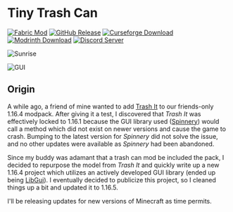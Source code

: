 # Tiny Trash Can 
[![Fabric Mod](https://img.shields.io/badge/modloader-fabric-informational)](https://fabricmc.net/use/)
[![GitHub Release](https://img.shields.io/github/v/release/Giggitybyte/TinyTrashCan?include_prereleases)](https://github.com/Giggitybyte/TinyTrashCan/releases)
[![Curseforge Download](http://cf.way2muchnoise.eu/full_442850_downloads.svg)](https://www.curseforge.com/minecraft/mc-mods/tiny-trash-can/files/all)
[![Modrinth Download](https://is.gd/rBCHTP)](https://modrinth.com/mod/tiny-trash-can/versions)
[![Discord Server](https://img.shields.io/discord/385375030755983372.svg?label=discord)](https://discord.gg/UPKuVWgU4G)

![Sunrise](https://s.thegiggitybyte.me/74o7J.png)

![GUI](https://s.thegiggitybyte.me/0KkhK.png)

## Origin
A while ago, a friend of mine wanted to add [Trash It](https://github.com/Draylar/trash-it) to our friends-only 1.16.4 modpack. After giving it a test, I discovered that *Trash It* was effectively locked to 1.16.1 because the GUI library used ([Spinnery](https://github.com/vini2003/Spinnery)) would call a method which did not exist on newer versions and cause the game to crash. Bumping to the latest version for *Spinnery* did not solve the issue, and no other updates were available as *Spinnery* had been abandoned.

Since my buddy was adamant that a trash can mod be included the pack, I decided to repurpose the model from *Trash It* and quickly write up a new 1.16.4 project which utilizes an actively developed GUI library (ended up being [LibGui](https://github.com/CottonMC/LibGui)). I eventually decided to publicize this project, so I cleaned things up a bit and updated it to 1.16.5.

I'll be releasing updates for new versions of Minecraft as time permits.
